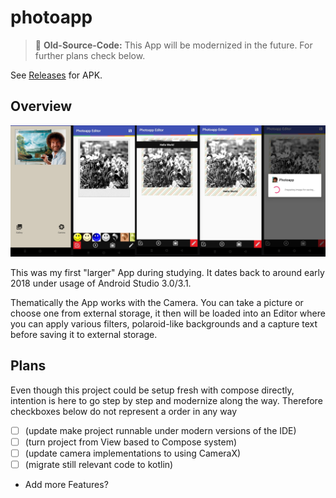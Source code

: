 # photoapp

> 🚧 **Old-Source-Code:** This App will be modernized in the future. For further plans check below.

See [Releases](https://github.com/rauschdo/photoapp/releases) for APK.<br/>

## Overview

![Preview](/assets/og_collage.png "Preview Collage")

This was my first "larger" App during studying.
It dates back to around early 2018 under usage of Android Studio 3.0/3.1.

Thematically the App works with the Camera. You can take a picture or choose one from external storage,
it then will be loaded into an Editor where you can apply various filters, polaroid-like backgrounds
and a capture text before saving it to external storage.

## Plans

Even though this project could be setup fresh with compose directly, intention is here to go step by step and modernize along the way.
Therefore checkboxes below do not represent a order in any way

- [ ] (update make project runnable under modern versions of the IDE)
- [ ] (turn project from View based to Compose system)
- [ ] (update camera implementations to using CameraX)
- [ ] (migrate still relevant code to kotlin)
- Add more Features?